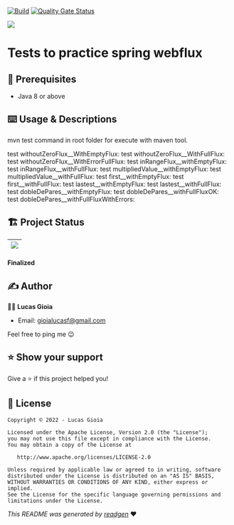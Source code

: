[![Build](https://github.com/lucas-gio/spring-webflux-practices/actions/workflows/build.yml/badge.svg)](https://github.com/lucas-gio/spring-webflux-practices/actions/workflows/build.yml)
[![Quality Gate Status](https://sonarcloud.io/api/project_badges/measure?project=lucas-gio_webflux-practicas-introduccion&metric=alert_status)](https://sonarcloud.io/summary/new_code?id=lucas-gio_webflux-practicas-introduccion)

![](cover.jpeg)

# Tests to practice spring webflux

## 🦿 Prerequisites

- Java 8 or above

## ⌨️ Usage & Descriptions

mvn test command in root folder for execute with maven tool.

test withoutZeroFlux__WithEmptyFlux: 
test withoutZeroFlux__WithFullFlux: 
test withoutZeroFlux__WithErrorFullFlux: 
test inRangeFlux__withEmptyFlux: 
test inRangeFlux__withFullFlux: 
test multipliedValue__withEmptyFlux: 
test multipliedValue__withFullFlux: 
test first__withEmptyFlux: 
test first__withFullFlux: 
test lastest__withEmptyFlux: 
test lastest__withFullFlux: 
test dobleDePares__withEmptyFlux: 
test dobleDePares__withFullFluxOK: 
test dobleDePares__withFullFluxWithErrors: 

## 🏗 Project Status

|![](https://i.giphy.com/media/7Sk1DclBgQoVyGCSPx/giphy.gif) |
|:--:|
#### Finalized

## ✍️ Author

🧑🏻 **Lucas Gioia**

* Email: gioialucasf@gmail.com

Feel free to ping me 😉

## ⭐️ Show your support

Give a ⭐️ if this project helped you!


## 📝 License

```
Copyright © 2022 - Lucas Gioia

Licensed under the Apache License, Version 2.0 (the "License");
you may not use this file except in compliance with the License.
You may obtain a copy of the License at

   http://www.apache.org/licenses/LICENSE-2.0

Unless required by applicable law or agreed to in writing, software
distributed under the License is distributed on an "AS IS" BASIS,
WITHOUT WARRANTIES OR CONDITIONS OF ANY KIND, either express or implied.
See the License for the specific language governing permissions and
limitations under the License.
```

_This README was generated by [readgen](https://github.com/theapache64/readgen)_ ❤
